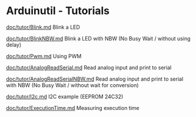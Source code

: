# Arduinutil - Tutorials

[doc/tutor/Blink.md](./tutor/Blink.md)
Blink a LED

[doc/tutor/BlinkNBW.md](./tutor/BlinkNBW.md)
Blink a LED with NBW (No Busy Wait / without using delay)

[doc/tutor/Pwm.md](./tutor/Pwm.md)
Using PWM

[doc/tutor/AnalogReadSerial.md](./tutor/AnalogReadSerial.md)
Read analog input and print to serial

[doc/tutor/AnalogReadSerialNBW.md](./tutor/AnalogReadSerialNBW.md)
Read analog input and print to serial with NBW (No Busy Wait / without wait for
conversion)

[doc/tutor/I2c.md](./tutor/I2c.md)
I2C example (EEPROM 24C32)

[doc/tutor/ExecutionTime.md](./tutor/ExecutionTime.md)
Measuring execution time
